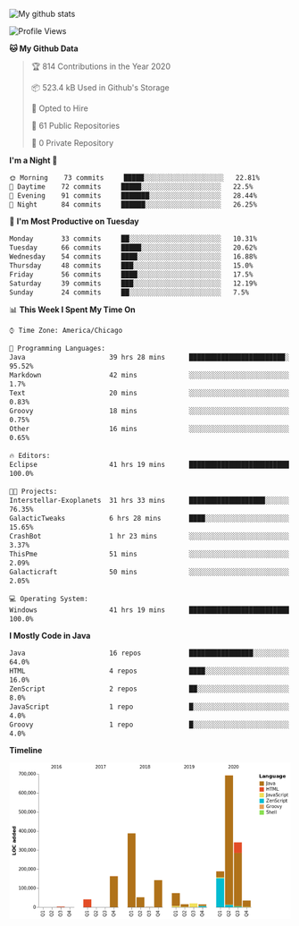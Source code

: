 ![My github stats](https://github-readme-stats.vercel.app/api?username=romvoid95&theme=gruvbox&include_all_commits=true&show_icons=true")

<!--START_SECTION:waka-->
![Profile Views](http://img.shields.io/badge/Profile%20Views-0-blue)

**🐱 My Github Data** 

> 🏆 814 Contributions in the Year 2020
 > 
> 📦 523.4 kB Used in Github's Storage 
 > 
> 💼 Opted to Hire
 > 
> 📜 61 Public Repositories
 > 
> 🔑 0 Private Repository 
 > 
**I'm a Night 🦉** 

```text
🌞 Morning    73 commits     █████░░░░░░░░░░░░░░░░░░░░   22.81% 
🌆 Daytime    72 commits     █████░░░░░░░░░░░░░░░░░░░░   22.5% 
🌃 Evening    91 commits     ███████░░░░░░░░░░░░░░░░░░   28.44% 
🌙 Night      84 commits     ██████░░░░░░░░░░░░░░░░░░░   26.25%

```
📅 **I'm Most Productive on Tuesday** 

```text
Monday       33 commits     ██░░░░░░░░░░░░░░░░░░░░░░░   10.31% 
Tuesday      66 commits     █████░░░░░░░░░░░░░░░░░░░░   20.62% 
Wednesday    54 commits     ████░░░░░░░░░░░░░░░░░░░░░   16.88% 
Thursday     48 commits     ███░░░░░░░░░░░░░░░░░░░░░░   15.0% 
Friday       56 commits     ████░░░░░░░░░░░░░░░░░░░░░   17.5% 
Saturday     39 commits     ███░░░░░░░░░░░░░░░░░░░░░░   12.19% 
Sunday       24 commits     ██░░░░░░░░░░░░░░░░░░░░░░░   7.5%

```


📊 **This Week I Spent My Time On** 

```text
⌚︎ Time Zone: America/Chicago

💬 Programming Languages: 
Java                     39 hrs 28 mins      ████████████████████████░   95.52% 
Markdown                 42 mins             ░░░░░░░░░░░░░░░░░░░░░░░░░   1.7% 
Text                     20 mins             ░░░░░░░░░░░░░░░░░░░░░░░░░   0.83% 
Groovy                   18 mins             ░░░░░░░░░░░░░░░░░░░░░░░░░   0.75% 
Other                    16 mins             ░░░░░░░░░░░░░░░░░░░░░░░░░   0.65%

🔥 Editors: 
Eclipse                  41 hrs 19 mins      █████████████████████████   100.0%

🐱‍💻 Projects: 
Interstellar-Exoplanets  31 hrs 33 mins      ███████████████████░░░░░░   76.35% 
GalacticTweaks           6 hrs 28 mins       ████░░░░░░░░░░░░░░░░░░░░░   15.65% 
CrashBot                 1 hr 23 mins        ░░░░░░░░░░░░░░░░░░░░░░░░░   3.37% 
ThisPme                  51 mins             ░░░░░░░░░░░░░░░░░░░░░░░░░   2.09% 
Galacticraft             50 mins             ░░░░░░░░░░░░░░░░░░░░░░░░░   2.05%

💻 Operating System: 
Windows                  41 hrs 19 mins      █████████████████████████   100.0%

```

**I Mostly Code in Java** 

```text
Java                     16 repos            ████████████████░░░░░░░░░   64.0% 
HTML                     4 repos             ████░░░░░░░░░░░░░░░░░░░░░   16.0% 
ZenScript                2 repos             ██░░░░░░░░░░░░░░░░░░░░░░░   8.0% 
JavaScript               1 repo              █░░░░░░░░░░░░░░░░░░░░░░░░   4.0% 
Groovy                   1 repo              █░░░░░░░░░░░░░░░░░░░░░░░░   4.0%

```


**Timeline**

![Chart not found](https://github.com/ROMVoid95/ROMVoid95/blob/master/charts/bar_graph.png) 


<!--END_SECTION:waka-->
